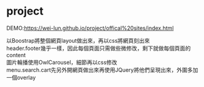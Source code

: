 # project
DEMO:https://wei-lun.github.io/project/offical%20sites/index.html

以Boostrap將整個網頁layout做出來，再以css將網頁刻出來 </br>
header.footer幾乎一樣，因此每個頁面只需做些微修改，剩下就做每個頁面的content</br>
圖片輪播使用OwlCarousel，細節再以css修改</br>
menu.search.cart先另外開網頁做出來再使用JQuery將他們呈現出來，外圍多加一個overlay
